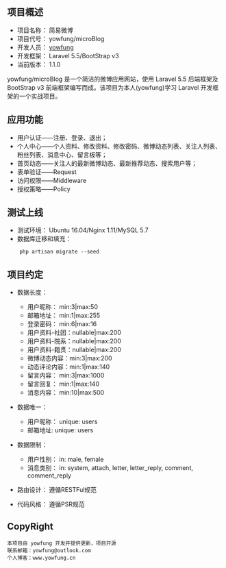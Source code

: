 ## 项目概述

- 项目名称： 简易微博
- 项目代号： yowfung/microBlog
- 开发人员： [yowfung](https://github.com/YowFung/)
- 开发框架： Laravel 5.5/BootStrap v3
- 当前版本： 1.1.0

yowfung/microBlog 是一个简洁的微博应用网站，使用 Laravel 5.5 后端框架及 BootStrap v3 前端框架编写而成。该项目为本人(yowfung)学习 Laravel 开发框架的一个实战项目。

## 应用功能

- 用户认证——注册、登录、退出；
- 个人中心——个人资料、修改资料、修改密码、微博动态列表、关注人列表、粉丝列表、消息中心、留言板等；
- 首页动态——关注人的最新微博动态、最新推荐动态、搜索用户等；
- 表单验证——Request
- 访问权限——Middleware
- 授权策略——Policy

## 测试上线

- 测试环境： Ubuntu 16.04/Nginx 1.11/MySQL 5.7
- 数据库迁移和填充：
```shell
    php artisan migrate --seed
```

## 项目约定

- 数据长度：
    - 用户昵称： min:3|max:50
    - 邮箱地址： min:1|max:255
    - 登录密码： min:6|max:16
    - 用户资料-社团：nullable|max:200
    - 用户资料-院系：nullable|max:200
    - 用户资料-籍贯：nullable|max:200
    - 微博动态内容：min:3|max:200
    - 动态评论内容：min:1|max:140
    - 留言内容： min:3|max:1000
    - 留言回复： min:1|max:140
    - 消息内容： min:10|max:500
    
- 数据唯一：
    - 用户昵称： unique: users
    - 邮箱地址: unique: users
    
- 数据限制：
    - 用户性别： in: male, female
    - 消息类别： in: system, attach, letter, letter_reply, comment, comment_reply
    
- 路由设计：
    遵循RESTFul规范
    
- 代码风格：
    遵循PSR规范
    
## CopyRight
    本项目由 yowfung 开发并提供更新，项目开源
    联系邮箱：yowfung@outlook.com
    个人博客：www.yowfung.cn
    